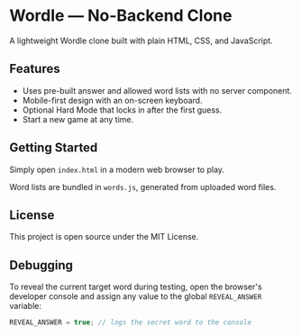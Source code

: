 # Wordle — No-Backend Clone

A lightweight Wordle clone built with plain HTML, CSS, and JavaScript.

## Features
- Uses pre-built answer and allowed word lists with no server component.
- Mobile-first design with an on-screen keyboard.
- Optional Hard Mode that locks in after the first guess.
- Start a new game at any time.

## Getting Started
Simply open `index.html` in a modern web browser to play.

Word lists are bundled in `words.js`, generated from uploaded word files.

## License
This project is open source under the MIT License.

## Debugging
To reveal the current target word during testing, open the browser's developer console and assign any value to the global `REVEAL_ANSWER` variable:

```js
REVEAL_ANSWER = true; // logs the secret word to the console
```
